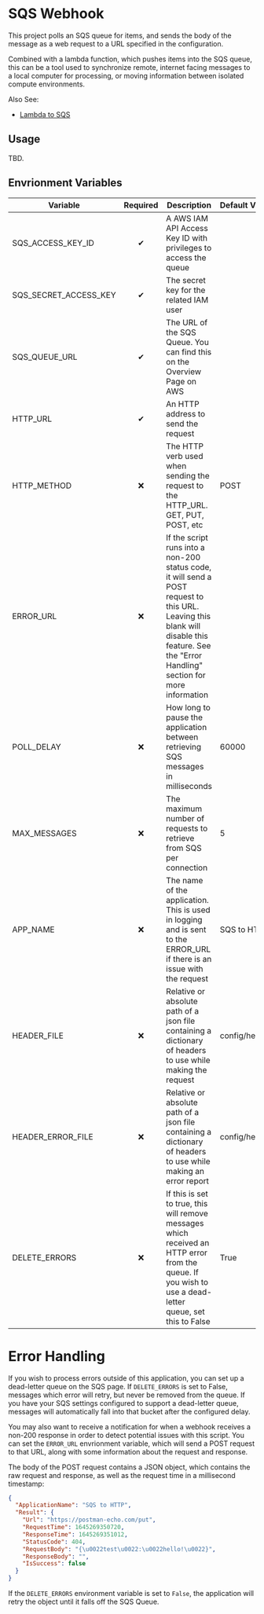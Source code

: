 # SQS Webhook

This project polls an SQS queue for items, and sends the body of the message as a web request to a URL specified in the configuration.

Combined with a lambda  function, which pushes items into the SQS queue, this can be a tool used to synchronize remote, internet facing messages
to a local computer for processing, or moving information between isolated compute environments.

Also See:
- [Lambda to SQS](https://github.com/codebykyle/lambda-to-sqs)

## Usage

TBD.


## Envrionment Variables

| Variable              | Required | Description                                                                                                                                                                                 | Default Value             |
|-----------------------|:--------:|---------------------------------------------------------------------------------------------------------------------------------------------------------------------------------------------|:--------------------------|
| SQS_ACCESS_KEY_ID     |    ✔     | A AWS IAM API Access Key ID with privileges to access the queue                                                                                                                             |                           |
| SQS_SECRET_ACCESS_KEY |    ✔     | The secret key for the related IAM user                                                                                                                                                     |                           |
| SQS_QUEUE_URL         |    ✔     | The URL of the SQS Queue. You can find this on the Overview Page on AWS                                                                                                                     |                           |
| HTTP_URL              |    ✔     | An HTTP address to send the request                                                                                                                                                         |                           |
| HTTP_METHOD           |    ❌     | The HTTP verb used when sending the request to the HTTP_URL. GET, PUT, POST, etc                                                                                                            | POST                      |
| ERROR_URL             |    ❌     | If the script runs into a non-200 status code, it will send a POST request to this URL. Leaving this blank will disable this feature. See the "Error Handling" section for more information |                           |
| POLL_DELAY            |    ❌     | How long to pause the application between retrieving SQS messages in milliseconds                                                                                                           | 60000                     |
| MAX_MESSAGES          |    ❌     | The maximum number of requests to retrieve from SQS per connection                                                                                                                          | 5                         |
| APP_NAME              |    ❌     | The name of the application. This is used in logging and is sent to the ERROR_URL if there is an issue with the request                                                                     | SQS to HTTP               |
| HEADER_FILE           |    ❌     | Relative or absolute path of a json file containing a dictionary of headers to use while making the request                                                                                 | config/headers.json       |
| HEADER_ERROR_FILE     |    ❌     | Relative or absolute path of a json file containing a dictionary of headers to use while making an error report                                                                             | config/headers_error.json |
| DELETE_ERRORS         |    ❌     | If this is set to true, this will remove messages which received an HTTP error from the queue. If you wish to use a dead-letter queue, set this to False                                    | True                      |


# Error Handling
If you wish to process errors outside of this application, you can set up a dead-letter queue on the SQS page. If `DELETE_ERRORS` is set to False, messages which error will retry, but never be removed from the queue.
If you have your SQS settings configured to support a dead-letter queue, messages will automatically fall into that bucket after the configured delay.

You may also want to receive a notification for when a webhook receives a non-200 response in order to detect potential issues with this script. You can set the `ERROR_URL` envrionment variable, which will send a POST request
to that URL, along with some information about the request and response.

The body of the POST request contains a JSON object, which contains the raw request and response, as well as the request time in a millisecond timestamp:

```json
{
  "ApplicationName": "SQS to HTTP",
  "Result": {
    "Url": "https://postman-echo.com/put",
    "RequestTime": 1645269350720,
    "ResponseTime": 1645269351012,
    "StatusCode": 404,
    "RequestBody": "{\u0022test\u0022:\u0022hello!\u0022}",
    "ResponseBody": "",
    "IsSuccess": false
  }
}
```

If the `DELETE_ERRORS` environment variable is set to `False`, the application will retry the object until it falls off the SQS Queue.